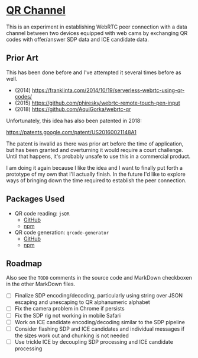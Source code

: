 # [QR Channel](https://tomashubelbauer.github.io/qr-channel/)

This is an experiment in establishing WebRTC peer connection with a data channel between two devices equipped with web cams by
exchanging QR codes with offer/answer SDP data and ICE candidate data.

## Prior Art

This has been done before and I've attempted it several times before as well.

- (2014) https://franklinta.com/2014/10/19/serverless-webrtc-using-qr-codes/
- (2015) https://github.com/phiresky/webrtc-remote-touch-pen-input
- (2018) https://github.com/AquiGorka/webrtc-qr

Unfortunately, this idea has also been patented in 2018:

https://patents.google.com/patent/US20160021148A1

The patent is invalid as there was prior art before the time of application,
but has been granted and overturning it would require a court challenge.
Until that happens, it's probably unsafe to use this in a commercial product.

I am doing it again because I like the idea and I want to finally put forth a prototype of my own that I'll actually finish.
In the future I'd like to explore ways of bringing down the time required to establish the peer connection.

## Packages Used

- QR code reading: `jsQR`
  - [GitHub](https://github.com/cozmo/jsQR)
  - [npm](https://www.npmjs.com/package/jsqr)
- QR code generation: `qrcode-generator`
  - [GitHub](https://github.com/kazuhikoarase/qrcode-generator)
  - [npm](https://www.npmjs.com/package/qrcode-generator)

## Roadmap

Also see the `TODO` comments in the source code and MarkDown checkboxen in the other MarkDown files.

- [ ] Finalize SDP encoding/decoding, particularly using string over JSON escaping and unescaping to QR alphanumeric alphabet
- [ ] Fix the camera problem in Chrome if persists
- [ ] Fix the SDP rig not working in mobile Safari
- [ ] Work on ICE candidate encoding/decoding similar to the SDP pipeline
- [ ] Consider flashing SDP and ICE candidates and individual messages if the sizes work out and chunking is not needed
- [ ] Use trickle ICE by decoupling SDP processing and ICE candidate processing
